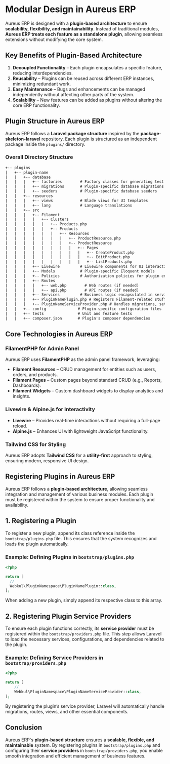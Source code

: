 # **Modular Design in Aureus ERP**

Aureus ERP is designed with a **plugin-based architecture** to ensure **scalability, flexibility, and maintainability**. Instead of traditional modules, **Aureus ERP treats each feature as a standalone plugin**, allowing seamless extensions without modifying the core system.

## **Key Benefits of Plugin-Based Architecture**

1. **Decoupled Functionality** – Each plugin encapsulates a specific feature, reducing interdependencies.
2. **Reusability** – Plugins can be reused across different ERP instances, minimizing redundant work.
3. **Easy Maintenance** – Bugs and enhancements can be managed independently without affecting other parts of the system.
4. **Scalability** – New features can be added as plugins without altering the core ERP functionality.

## **Plugin Structure in Aureus ERP**

Aureus ERP follows a **Laravel package structure** inspired by the **package-skeleton-laravel** repository. Each plugin is structured as an independent package inside the `plugins/` directory.

### **Overall Directory Structure**

```txt
+-- plugins
|   +-- plugin-name
|   |   +-- database
|   |   |   +-- factories        # Factory classes for generating test data
|   |   |   +-- migrations       # Plugin-specific database migrations
|   |   |   +-- seeders          # Plugin-specific database seeders
|   |   +-- resources
|   |   |   +-- views            # Blade views for UI templates
|   |   |   +-- lang             # Language translations
|   |   +-- src
|   |   |   +-- Filament
|   |   |   |   +-- Clusters
|   |   |   |   |   +-- Products.php
|   |   |   |   |   +-- Products
|   |   |   |   |   |   +-- Resources
|   |   |   |   |   |   |   +-- ProductResource.php
|   |   |   |   |   |   |   +-- ProductResource
|   |   |   |   |   |   |   |   +-- Pages
|   |   |   |   |   |   |   |   |   +-- CreateProduct.php
|   |   |   |   |   |   |   |   |   +-- EditProduct.php
|   |   |   |   |   |   |   |   |   +-- ListProducts.php
|   |   |   +-- Livewire         # Livewire components for UI interactivity
|   |   |   +-- Models           # Plugin-specific Eloquent models
|   |   |   +-- Policies         # Authorization policies for plugin entities
|   |   |   +-- Routes
|   |   |   |   +-- web.php        # Web routes (if needed)
|   |   |   |   +-- api.php        # API routes (if needed)
|   |   |   +-- Services         # Business logic encapsulated in service classes
|   |   |   +-- PluginNamePlugin.php # Registers Filament-related stuff
|   |   |   +-- PluginNameServiceProvider.php # Handles migrations, settings, install & uninstall
|   |   +-- config              # Plugin-specific configuration files
|   |   +-- tests               # Unit and feature tests
|   |   +-- composer.json       # Plugin's composer dependencies
```

## **Core Technologies in Aureus ERP**

### **FilamentPHP for Admin Panel**

Aureus ERP uses **FilamentPHP** as the admin panel framework, leveraging:

- **Filament Resources** – CRUD management for entities such as users, orders, and products.
- **Filament Pages** – Custom pages beyond standard CRUD (e.g., Reports, Dashboards).
- **Filament Widgets** – Custom dashboard widgets to display analytics and insights.

### **Livewire & Alpine.js for Interactivity**

- **Livewire** – Provides real-time interactions without requiring a full-page reload.
- **Alpine.js** – Enhances UI with lightweight JavaScript functionality.

### **Tailwind CSS for Styling**

Aureus ERP adopts **Tailwind CSS** for a **utility-first** approach to styling, ensuring modern, responsive UI design.

## **Registering Plugins in Aureus ERP**

Aureus ERP follows a **plugin-based architecture**, allowing seamless integration and management of various business modules. Each plugin must be registered within the system to ensure proper functionality and availability.

## **1. Registering a Plugin**

To register a new plugin, append its class reference inside the `bootstrap/plugins.php` file. This ensures that the system recognizes and loads the plugin automatically.

### **Example: Defining Plugins in `bootstrap/plugins.php`**

```php
<?php

return [
  //
  Webkul\PluginNamespace\PluginNamePlugin::class,
];
```

When adding a new plugin, simply append its respective class to this array.

## **2. Registering Plugin Service Providers**

To ensure each plugin functions correctly, its **service provider** must be registered within the `bootstrap/providers.php` file. This step allows Laravel to load the necessary services, configurations, and dependencies related to the plugin.

### **Example: Defining Service Providers in `bootstrap/providers.php`**

```php
<?php

return [
    //
    Webkul\PluginNamespace\PluginNameServiceProvider::class,
];
```

By registering the plugin’s service provider, Laravel will automatically handle migrations, routes, views, and other essential components.

## **Conclusion**

Aureus ERP's **plugin-based structure** ensures a **scalable, flexible, and maintainable** system. By registering plugins in `bootstrap/plugins.php` and configuring their **service providers** in `bootstrap/providers.php`, you enable smooth integration and efficient management of business features.
